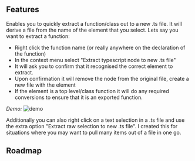 ## Features

Enables you to quickly extract a function/class out to a new .ts file.
It will derive a file from the name of the element that you select.
Lets say you want to extract a function:

-   Right click the function name (or really anywhere on the declaration of the function)
-   In the context menu select "Extract typescript node to new .ts file"
-   It will ask you to confirm that it recognised the correct element to extract.
-   Upon confirmation it will remove the node from the original file, create a new file with the element
-   If the element is a top level/class function it will do any required conversions to ensure that it is an exported function.

_Demo:_
<img src="https://raw.githubusercontent.com/elliotjharper/vscode-right-click-to-extract-function/main/images/demo.gif" alt="demo">

Additionally you can also right click on a text selection in a .ts file and use the extra option "Extract raw selection to new .ts file".
I created this for situations where you may want to pull many items out of a file in one go.

## Roadmap
